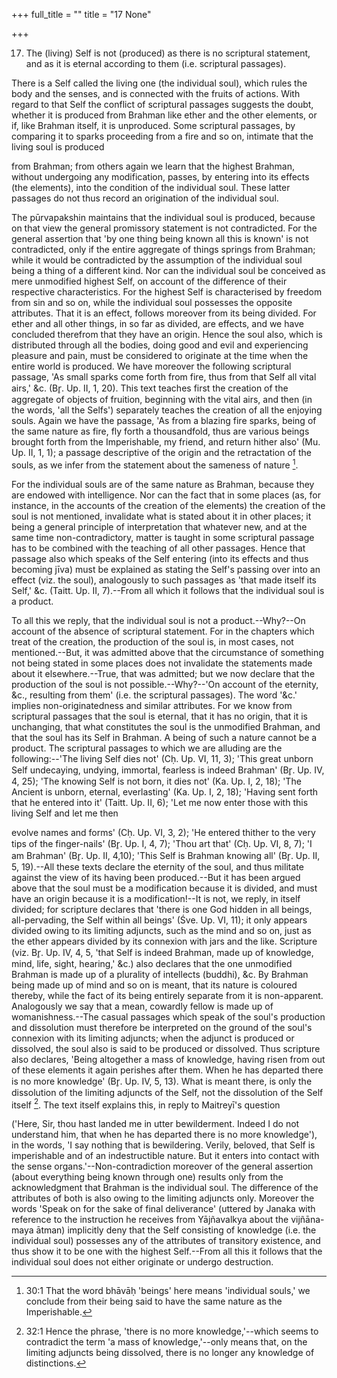 +++
full_title = ""
title = "17 None"

+++


17. The (living) Self is not (produced) as there is no scriptural statement, and as it is eternal according to them (i.e. scriptural passages).

There is a Self called the living one (the individual soul), which rules the body and the senses, and is connected with the fruits of actions. With regard to that Self the conflict of scriptural passages suggests the doubt, whether it is produced from Brahman like ether and the other elements, or if, like Brahman itself, it is unproduced. Some scriptural passages, by comparing it to sparks proceeding from a fire and so on, intimate that the living soul is produced

from Brahman; from others again we learn that the highest Brahman, without undergoing any modification, passes, by entering into its effects (the elements), into the condition of the individual soul. These latter passages do not thus record an origination of the individual soul.

The pūrvapakshin maintains that the individual soul is produced, because on that view the general promissory statement is not contradicted. For the general assertion that 'by one thing being known all this is known' is not contradicted, only if the entire aggregate of things springs from Brahman; while it would be contradicted by the assumption of the individual soul being a thing of a different kind. Nor can the individual soul be conceived as mere unmodified highest Self, on account of the difference of their respective characteristics. For the highest Self is characterised by freedom from sin and so on, while the individual soul possesses the opposite attributes. That it is an effect, follows moreover from its being divided. For ether and all other things, in so far as divided, are effects, and we have concluded therefrom that they have an origin. Hence the soul also, which is distributed through all the bodies, doing good and evil and experiencing pleasure and pain, must be considered to originate at the time when the entire world is produced. We have moreover the following scriptural passage, 'As small sparks come forth from fire, thus from that Self all vital airs,' &c. (Br̥. Up. II, 1, 20). This text teaches first the creation of the aggregate of objects of fruition, beginning with the vital airs, and then (in the words, 'all the Selfs') separately teaches the creation of all the enjoying souls. Again we have the passage, 'As from a blazing fire sparks, being of the same nature as fire, fly forth a thousandfold, thus are various beings brought forth from the Imperishable, my friend, and return hither also' (Mu. Up. II, 1, 1); a passage descriptive of the origin and the retractation of the souls, as we infer from the statement about the sameness of nature [^fn_21].

[^fn_21]: 30:1 That the word bhāvāḥ 'beings' here means 'individual souls,' we conclude from their being said to have the same nature as the Imperishable.

 For the individual souls are of the same nature as Brahman, because they are endowed with intelligence. Nor can the fact that in some places (as, for instance, in the accounts of the creation of the elements) the creation of the soul is not mentioned, invalidate what is stated about it in other places; it being a general principle of interpretation that whatever new, and at the same time non-contradictory, matter is taught in some scriptural passage has to be combined with the teaching of all other passages. Hence that passage also which speaks of the Self entering (into its effects and thus becoming jīva) must be explained as stating the Self's passing over into an effect (viz. the soul), analogously to such passages as 'that made itself its Self,' &c. (Taitt. Up. II, 7).--From all which it follows that the individual soul is a product.

To all this we reply, that the individual soul is not a product.--Why?--On account of the absence of scriptural statement. For in the chapters which treat of the creation, the production of the soul is, in most cases, not mentioned.--But, it was admitted above that the circumstance of something not being stated in some places does not invalidate the statements made about it elsewhere.--True, that was admitted; but we now declare that the production of the soul is not possible.--Why?--'On account of the eternity, &c., resulting from them' (i.e. the scriptural passages). The word '&c.' implies non-originatedness and similar attributes. For we know from scriptural passages that the soul is eternal, that it has no origin, that it is unchanging, that what constitutes the soul is the unmodified Brahman, and that the soul has its Self in Brahman. A being of such a nature cannot be a product. The scriptural passages to which we are alluding are the following:--'The living Self dies not' (Cḥ. Up. VI, 11, 3); 'This great unborn Self undecaying, undying, immortal, fearless is indeed Brahman' (Br̥. Up. IV, 4, 25); 'The knowing Self is not born, it dies not' (Ka. Up. I, 2, 18); 'The Ancient is unborn, eternal, everlasting' (Ka. Up. I, 2, 18); 'Having sent forth that he entered into it' (Taitt. Up. II, 6); 'Let me now enter those with this living Self and let me then

evolve names and forms' (Cḥ. Up. VI, 3, 2); 'He entered thither to the very tips of the finger-nails' (Br̥. Up. I, 4, 7); 'Thou art that' (Cḥ. Up. VI, 8, 7); 'I am Brahman' (Br̥. Up. II, 4,10); 'This Self is Brahman knowing all' (Br̥. Up. II, 5, 19).--All these texts declare the eternity of the soul, and thus militate against the view of its having been produced.--But it has been argued above that the soul must be a modification because it is divided, and must have an origin because it is a modification!--It is not, we reply, in itself divided; for scripture declares that 'there is one God hidden in all beings, all-pervading, the Self within all beings' (Śve. Up. VI, 11); it only appears divided owing to its limiting adjuncts, such as the mind and so on, just as the ether appears divided by its connexion with jars and the like. Scripture (viz. Br̥. Up. IV, 4, 5, 'that Self is indeed Brahman, made up of knowledge, mind, life, sight, hearing,' &c.) also declares that the one unmodified Brahman is made up of a plurality of intellects (buddhi), &c. By Brahman being made up of mind and so on is meant, that its nature is coloured thereby, while the fact of its being entirely separate from it is non-apparent. Analogously we say that a mean, cowardly fellow is made up of womanishness.--The casual passages which speak of the soul's production and dissolution must therefore be interpreted on the ground of the soul's connexion with its limiting adjuncts; when the adjunct is produced or dissolved, the soul also is said to be produced or dissolved. Thus scripture also declares, 'Being altogether a mass of knowledge, having risen from out of these elements it again perishes after them. When he has departed there is no more knowledge' (Br̥. Up. IV, 5, 13). What is meant there, is only the dissolution of the limiting adjuncts of the Self, not the dissolution of the Self itself [^fn_22]. The text itself explains this, in reply to Maitreyī's question

[^fn_22]: 32:1 Hence the phrase, 'there is no more knowledge,'--which seems to contradict the term 'a mass of knowledge,'--only means that, on the limiting adjuncts being dissolved, there is no longer any knowledge of distinctions.

 ('Here, Sir, thou hast landed me in utter bewilderment. Indeed I do not understand him, that when he has departed there is no more knowledge'), in the words, 'I say nothing that is bewildering. Verily, beloved, that Self is imperishable and of an indestructible nature. But it enters into contact with the sense organs.'--Non-contradiction moreover of the general assertion (about everything being known through one) results only from the acknowledgment that Brahman is the individual soul. The difference of the attributes of both is also owing to the limiting adjuncts only. Moreover the words 'Speak on for the sake of final deliverance' (uttered by Janaka with reference to the instruction he receives from Yājñavalkya about the vijñāna-maya ātman) implicitly deny that the Self consisting of knowledge (i.e. the individual soul) possesses any of the attributes of transitory existence, and thus show it to be one with the highest Self.--From all this it follows that the individual soul does not either originate or undergo destruction.


